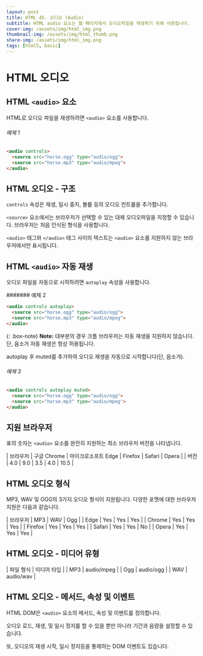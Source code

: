 ```yaml
---
layout: post
title: HTML 45. 오디오 (Audio)
subtitle: HTML audio 요소는 웹 페이지에서 오디오파일을 재생하기 위해 사용됩니다.
cover-img: /assets/img/html_img.png
thumbnail-img: /assets/img/html_thumb.png
share-img: /assets/img/html_img.png
tags: [html5, basic]
---
```


# HTML 오디오

## HTML ```<audio>``` 요소

HTML로 오디오 파일을 재생하려면 ```<audio>``` 요소를 사용합니다.

###### 예제 1

```html
<audio controls>
  <source src="horse.ogg" type="audio/ogg">
  <source src="horse.mp3" type="audio/mpeg">
</audio>
```

## HTML 오디오 - 구조

```controls``` 속성은 재생, 일시 중지, 볼륨 등의 오디오 컨트롤을 추가합니다.

```<source>``` 요소에서는 브라우저가 선택할 수 있는 대체 오디오파일을 지정할 수 있습니다. 브라우저는 처음 인식된 형식을 사용합니다.

```<audio>``` 태그와 ```</audio>``` 태그 사이의 텍스트는 ```<audio>``` 요소를 지원하지 않는 브라우저에서만 표시됩니다.

## HTML ```<audio>``` 자동 재생

오디오 파일을 자동으로 시작하려면 ```autoplay``` 속성을 사용합니다.

####### 예제 2

```html
<audio controls autoplay>
  <source src="horse.ogg" type="audio/ogg">
  <source src="horse.mp3" type="audio/mpeg">
</audio>
```

{: .box-note}
**Note:** 대부분의 경우 크롬 브라우저는 자동 재생을 지원하지 않습니다. 단, 음소거 자동 재생은 항상 허용됩니다.

autoplay 후 muted를 추가하여 오디오 재생을 자동으로 시작합니다(단, 음소거).

###### 예제 3

```html
<audio controls autoplay muted>
  <source src="horse.ogg" type="audio/ogg">
  <source src="horse.mp3" type="audio/mpeg">
</audio>
```

## 지원 브라우저

표의 숫자는 ```<audio>``` 요소를 완전히 지원하는 최소 브라우저 버전을 나타냅니다.

| 브라우저 | 구글 Chrome | 마이크로소프트 Edge | Firefox | Safari | Opera |
| 버전 | 4.0 | 9.0 | 3.5 | 4.0 | 10.5 |

## HTML 오디오 형식

MP3, WAV 및 OGG의 3가지 오디오 형식이 지원됩니다. 다양한 포맷에 대한 브라우저 지원은 다음과 같습니다.

| 브라우저 | MP3 |  WAV | Ogg |
| Edge | Yes | Yes | Yes |
| Chrome | Yes | Yes | Yes |
| Firefox | Yes | Yes | Yes |
| Safari | Yes | Yes | No |
| Opera | Yes | Yes | Yes |

## HTML 오디오 - 미디어 유형

| 파일 형식 | 미디어 타입 |
| MP3 | audio/mpeg |
| Ogg | audio/ogg |
| WAV | audio/wav |

## HTML 오디오 - 메서드, 속성 및 이벤트

HTML DOM은 ```<audio>``` 요소의 메서드, 속성 및 이벤트를 정의합니다.

오디오 로드, 재생, 및 일시 정지를 할 수 있을 뿐만 아니라 기간과 음량을 설정할 수 있습니다.

또, 오디오의 재생 시작, 일시 정지등을 통제하는 DOM 이벤트도 있습니다.
